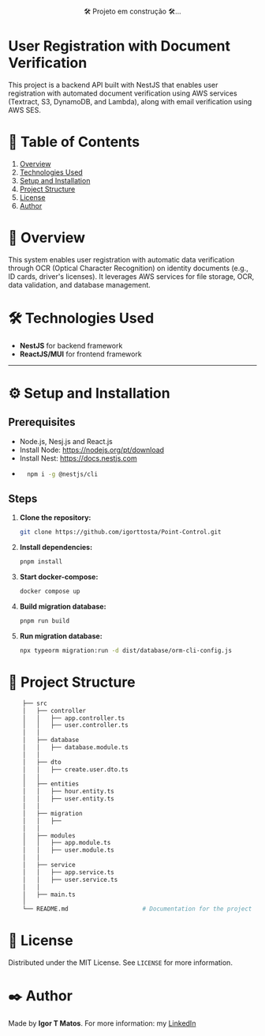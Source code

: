 <div class="status-bar" style="text-align: center;"> 🛠 Projeto em construção 🛠... </div>

# User Registration with Document Verification

This project is a backend API built with NestJS that enables user registration with automated document verification using AWS services (Textract, S3, DynamoDB, and Lambda), along with email verification using AWS SES.

# 📑 Table of Contents

01. [Overview](#overview)
02. [Technologies Used](#technologies-used)
03. [Setup and Installation](#setup-and-installation)
04. [Project Structure](#project-structure)
05. [License](#license)
06. [Author](#author)

<h1 id="overview">📘 Overview </h1>

This system enables user registration with automatic data verification through OCR (Optical Character Recognition) on identity documents (e.g., ID cards, driver's licenses). It leverages AWS services for file storage, OCR, data validation, and database management.

<h1 id="technologies-used">🛠 Technologies Used </h1>

- **NestJS** for backend framework
- **ReactJS/MUI** for frontend framework

---
<h1 id="setup-and-installation">⚙️ Setup and Installation </h1>

## Prerequisites

- Node.js, Nesj.js and React.js
- Install Node: https://nodejs.org/pt/download
- Install Nest: https://docs.nestjs.com
- ```bash
    npm i -g @nestjs/cli
  ```

## Steps

1. **Clone the repository:**
    ```bash
    git clone https://github.com/igorttosta/Point-Control.git
    ```
2. **Install dependencies:**
    ```bash
    pnpm install
    ```
3. **Start docker-compose:**
    ```bash
    docker compose up
    ```
4. **Build migration database:**
    ```bash
    pnpm run build
    ```
5. **Run migration database:**
    ```bash
    npx typeorm migration:run -d dist/database/orm-cli-config.js
    ```

<h1 id="project-structure">📂 Project Structure </h1>

```bash
    ├── src
    │   ├── controller
    │   │   ├── app.controller.ts
    │   │   ├── user.controller.ts
    │   │
    │   ├── database
    │   │   ├── database.module.ts
    │   │
    │   ├── dto
    │   │   ├── create.user.dto.ts
    │   │
    │   ├── entities
    │   │   ├── hour.entity.ts
    │   │   ├── user.entity.ts
    │   │
    │   ├── migration
    │   │   ├── 
    │   │
    │   ├── modules
    │   │   ├── app.module.ts
    │   │   ├── user.module.ts
    │   │
    │   ├── service
    │   │   ├── app.service.ts
    │   │   ├── user.service.ts
    │   │
    │   ├── main.ts
    │
    └── README.md                     # Documentation for the project
 ```

<h1 id="license">📜 License </h1>

Distributed under the MIT License. See `LICENSE` for more information.

<h1 id="author">✒️ Author </h1>

Made by **Igor T Matos**. For more information: my [LinkedIn](https://www.linkedin.com/in/matos-igor-tosta/)